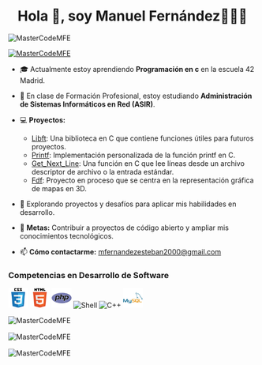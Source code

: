 <h1 align="center">Hola 👋, soy Manuel Fernández👨🏻‍💻</h1>

<p align="left"> 
  <img src="https://komarev.com/ghpvc/?username=MasterCodeMFE&label=Profile%20views&color=0e75b6&style=flat" alt="MasterCodeMFE" />
</p>

<p align="left"> 
  <a href="https://github.com/ryo-ma/github-profile-trophy">
    <img src="https://github-profile-trophy.vercel.app/?username=MasterCodeMFE" alt="MasterCodeMFE" />
  </a>
</p>

- 🎓 Actualmente estoy aprendiendo **Programación en c** en la escuela 42 Madrid.
- 📘 En clase de Formación Profesional, estoy estudiando **Administración de Sistemas Informáticos en Red (ASIR)**.
- 💻 **Proyectos:**
  - [Libft](https://github.com/MasterCodeMFE/Libft): Una biblioteca en C que contiene funciones útiles para futuros proyectos.
  - [Printf](https://github.com/MasterCodeMFE/ft_printf): Implementación personalizada de la función printf en C.
  - [Get_Next_Line](https://github.com/MasterCodeMFE/get_next_line): Una función en C que lee líneas desde un archivo descriptor de archivo o la entrada estándar.
  - [Fdf](https://github.com/MasterCodeMFE/FdF): Proyecto en proceso que se centra en la representación gráfica de mapas en 3D.


- 💼 Explorando proyectos y desafíos para aplicar mis habilidades en desarrollo.
- 🚀 **Metas:** Contribuir a proyectos de código abierto y ampliar mis conocimientos tecnológicos.
- 📫 **Cómo contactarme:** [mfernandezesteban2000@gmail.com](mailto:mfernandezesteban2000@gmail.com)

### Competencias en Desarrollo de Software
<img src="https://raw.githubusercontent.com/devicons/devicon/master/icons/css3/css3-original-wordmark.svg" alt="CSS3" width="40" height="40"> <img src="https://raw.githubusercontent.com/devicons/devicon/master/icons/html5/html5-original-wordmark.svg" alt="HTML5" width="40" height="40"> <img src="https://raw.githubusercontent.com/devicons/devicon/master/icons/php/php-original.svg" alt="PHP" width="40" height="40"> <img src="https://www.vectorlogo.zone/logos/gnu_bash/gnu_bash-icon.svg" alt="Shell" width="40" height="40"> <img src="https://github.com/MasterCodeMFE/MasterCodeMFE/blob/main/assets/139508718/1ef89e00-ead5-41ab-9dbf-d38d3de43a0d/ISO_C++_Logo.svg" alt="C++" width="40" height="40"> <img src="https://raw.githubusercontent.com/devicons/devicon/master/icons/mysql/mysql-original-wordmark.svg" alt="mysql" width="40" height="40"/>
<p>
  <img align="left" src="https://github-readme-stats.vercel.app/api/top-langs?username=MasterCodeMFE&show_icons=true&locale=en&layout=compact" alt="MasterCodeMFE" />
</p>

<p>&nbsp;</p>

<p>
  <img align="center" src="https://github-readme-stats.vercel.app/api?username=MasterCodeMFE&show_icons=true&locale=en" alt="MasterCodeMFE" />
</p>

<p>
  <img align="center" src="https://github-readme-streak-stats.herokuapp.com/?user=MasterCodeMFE&" alt="MasterCodeMFE" />
</p>

